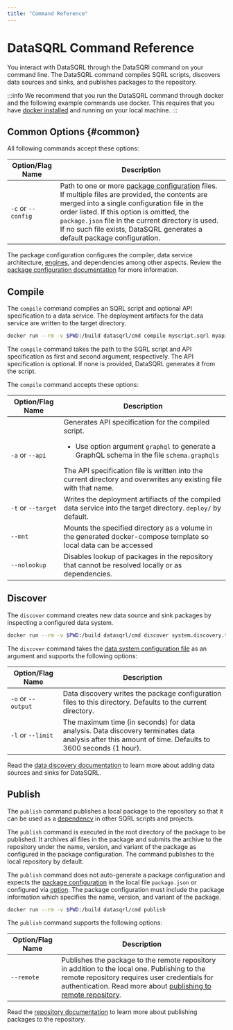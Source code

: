 ```yaml
---
title: "Command Reference"
---
```


# DataSQRL Command Reference

You interact with DataSQRL through the DataSQRl command on your command line. The DataSQRL command compiles SQRL scripts, discovers data sources and sinks, and publishes packages to the repository.

:::info
We recommend that you run the DataSQRL command through docker and the following example commands use docker. This requires that you have [docker installed](https://docs.docker.com/get-docker/) and running on your local machine.
:::

## Common Options {#common}

All following commands accept these options: 

| Option/Flag Name   | Description   |
|--------------|---------------|
| `-c` or `--config` | Path to one or more [package configuration](../package-config) files. If multiple files are provided, the contents are merged into a single configuration file in the order listed. If this option is omitted, the `package.json` file in the current directory is used. If no such file exists, DataSQRL generates a default package configuration. |

The package configuration configures the compiler, data service architecture, [engines](../engines/overview), and dependencies among other aspects. Review the [package configuration documentation](../package-config) for more information.

## Compile

The `compile` command compiles an SQRL script and optional API specification to a data service. The deployment artifacts for the data service are written to the target directory.

```bash
docker run --rm -v $PWD:/build datasqrl/cmd compile myscript.sqrl myapischema.graphqls
```

The `compile` command takes the path to the SQRL script and API specification as first and second argument, respectively. The API specification is optional. If none is provided, DataSQRL generates it from the script. 

The `compile` command accepts these options:

| Option/Flag Name   | Description                                                                                                                                                                                                                                                                       |
|--------------------|-----------------------------------------------------------------------------------------------------------------------------------------------------------------------------------------------------------------------------------------------------------------------------------|
| `-a` or `--api`    | Generates API specification for the compiled script. <ul><li>Use option argument `graphql` to generate a GraphQL schema in the file `schema.graphqls`</li></ul> The API specification file is written into the current directory and overwrites any existing file with that name. |
| `-t` or `--target` | Writes the deployment artifiacts of the compiled data service into the target directory. `deploy/` by default.                                                                                                                                                                    |
| `--mnt`            | Mounts the specified directory as a volume in the generated docker-compose template so local data can be accessed                                                                                                                                                                 |
| `--nolookup`       | Disables lookup of packages in the repository that cannot be resolved locally or as dependencies.                                                                                                                                                                                 |

<!--
## Run

The `run` command compiles an SQRL script and optional API specification to a data service and then executes the layer locally. That means, the `run` command starts all engines in the data service and deploys the compiled artifacts on them. In particular, it starts the API server which can be accessed and queried on localhost with the configured port.

```bash
docker run --rm -p 8888:8888 -v $PWD:/build datasqrl/cmd run  myscript.sqrl myapischema.graphqls
```

The `run` command takes the same arguments and options as the `compile` command. It also accepts these additional options:

| Option/Flag Name   | Description   |
|--------------|---------------|
| `-p` or `--port` | Generates API specification for the compiled script. <ul><li>Use option argument `graphql` to generate a GraphQL schema in the file `schema.graphqls`</li></ul> The API specification file is written into the current directory and overwrites any existing file with that name. |
| `-d` or `--debug`| Writes the deployment artifiacts of the compiled data service into the target directory. `deploy/` by default. |

-->

## Discover

The `discover` command creates new data source and sink packages by inspecting a configured data system.

```bash
docker run --rm -v $PWD:/build datasqrl/cmd discover system.discovery.table.json
```

The `discover` command takes the [data system configuration file](../../sources/discovery#datasystem) as an argument and supports the following options:

| Option/Flag Name   | Description   |
|--------------|---------------|
| `-o` or `--output` | Data discovery writes the package configuration files to this directory. Defaults to the current directory.  |
| `-l` or `--limit`| The maximum time (in seconds) for data analysis. Data discovery terminates data analysis after this amount of time. Defaults to 3600 seconds (1 hour).  |

Read the [data discovery documentation](../../sources/discovery) to learn more about adding data sources and sinks for DataSQRL.

## Publish

The `publish` command publishes a local package to the repository so that it can be used as a [dependency](../package-config#dependency) in other SQRL scripts and projects.

The `publish` command is executed in the root directory of the package to be published. It archives all files in the package and submits the archive to the repository under the name, version, and variant of the package as configured in the package configuration. The command publishes to the local repository by default.

The `publish` command does not auto-generate a package configuration and expects the [package configuration](../package-config) in the local file `package.json` or configured via [option](#common). The package configuration must include the package information which specifies the name, version, and variant of the package. 

```bash
docker run --rm -v $PWD:/build datasqrl/cmd publish
```

The `publish` command supports the following options:

| Option/Flag Name   | Description   |
|--------------|---------------|
| `--remote` | Publishes the package to the remote repository in addition to the local one. Publishing to the remote repository requires user credentials for authentication. Read more about [publishing to remote repository](../repository#publish-remote). |

Read the [repository documentation](../repository#publish) to learn more about publishing packages to the repository.

<!--
## Serve

## Populate

-->